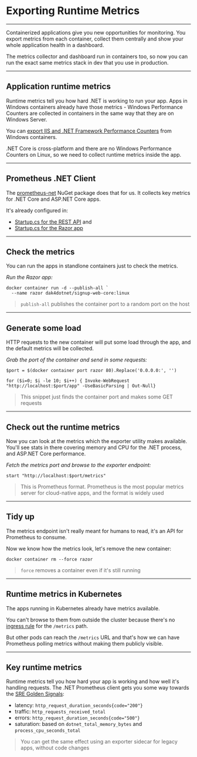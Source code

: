 # Exporting Runtime Metrics

---

Containerized applications give you new opportunities for monitoring. You export metrics from each container, collect them centrally and show your whole application health in a dashboard.

The metrics collector and dashboard run in containers too, so now you can run the exact same metrics stack in dev that you use in production.

---

## Application runtime metrics

Runtime metrics tell you how hard .NET is working to run your app. Apps in Windows containers already have those metrics - Windows Performance Counters are collected in containers in the same way that they are on Windows Server.

You can [export IIS and .NET Framework Performance Counters](https://github.com/dockersamples/aspnet-monitoring) from Windows containers.

.NET Core is cross-platform and there are no Windows Performance Counters on Linux, so we need to collect runtime metrics inside the app.

---

## Prometheus .NET Client

The [prometheus-net](https://github.com/prometheus-net/prometheus-net) NuGet package does that for us. It collects key metrics for .NET Core and ASP.NET Core apps.

It's already configured in:

- [Startup.cs for the REST API](./src/SignUp.Api.ReferenceData/Startup.cs) and
- [Startup.cs for the Razor app](./src/SignUp.Web.Core/Startup.cs)

---

## Check the metrics

You can run the apps in standlone containers just to check the metrics.

_Run the Razor app:_

```
docker container run -d --publish-all `
  --name razor dak4dotnet/signup-web-core:linux
```

> `publish-all` publishes the container port to a random port on the host

---

## Generate some load

HTTP requests to the new container will put some load through the app, and the default metrics will be collected.

_Grab the port of the container and send in some requests:_

```
$port = $(docker container port razor 80).Replace('0.0.0.0:', '')

for ($i=0; $i -le 10; $i++) { Invoke-WebRequest "http://localhost:$port/app" -UseBasicParsing | Out-Null}
```

> This snippet just finds the container port and makes some GET requests

---

## Check out the runtime metrics

Now you can look at the metrics which the exporter utility makes available. You'll see stats in there covering memory and CPU for the .NET process, and ASP.NET Core performance.

_Fetch the metrics port and browse to the exporter endpoint:_

```
start "http://localhost:$port/metrics"
```

> This is Prometheus format. Prometheus is the most popular metrics server for cloud-native apps, and the format is widely used

---

## Tidy up

The metrics endpoint isn't really meant for humans to read, it's an API for Prometheus to consume.

Now we know how the metrics look, let's remove the new container:

```
docker container rm --force razor
```

> `force` removes a container even if it's still running

---

## Runtime metrics in Kubernetes

The apps running in Kubernetes already have metrics available.

You can't browse to them from outside the cluster because there's no [ingress rule](./k8s/ingress.yml) for the `/metrics` path.

But other pods can reach the `/metrics` URL and that's how we can have Prometheus polling metrics without making them publicly visible.

---

## Key runtime metrics

Runtime metrics tell you how hard your app is working and how well it's handling requests. The .NET Prometheus client gets you some way towards the [SRE Golden Signals](https://www.infoq.com/articles/monitoring-SRE-golden-signals/):

- latency: `http_request_duration_seconds{code="200"}`
- traffic: `http_requests_received_total`
- errors: `http_request_duration_seconds{code="500"}`
- saturation: based on `dotnet_total_memory_bytes` and `process_cpu_seconds_total`

> You can get the same effect using an exporter sidecar for legacy apps, without code changes
